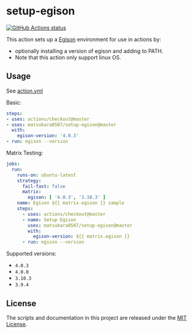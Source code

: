 # setup-egison

<p align="left">
  <a href="https://github.com/matsubara0507/setup-egison"><img alt="GitHub Actions status" src="https://github.com/matsubara0507/setup-egison/workflows/Sample/badge.svg"></a>
</p>

This action sets up a [Egison](https://www.egison.org) environment for use in actions by:

- optionally installing a version of egison and adding to PATH.
- Note that this action only support linux OS.

## Usage

See [action.yml](action.yml)

Basic:

``` yaml
steps:
- uses: actions/checkout@master
- uses: matsubara0507/setup-egison@master
  with:
    egison-version: '4.0.3'
- run: egison --version
```

Matrix Testing:

``` yaml
jobs:
  run:
    runs-on: ubuntu-latest
    strategy:
      fail-fast: false
      matrix:
        egison: [ '4.0.3', '3.10.3' ]
    name: Egison ${{ matrix.egison }} sample
    steps:
      - uses: actions/checkout@master
      - name: Setup Egison
        uses: matsubara0507/setup-egison@master
        with:
          egison-version: ${{ matrix.egison }}
      - run: egison --version
```

Supported versions:

- `4.0.3`
- `4.0.0`
- `3.10.3`
- `3.9.4`

## License

The scripts and documentation in this project are released under the [MIT License](LICENSE).
